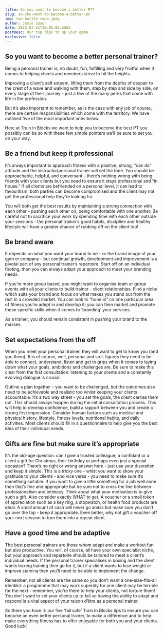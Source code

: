 ```yaml
---
title: So you want to become a better PT?
slug: so-you-want-to-become-a-better-pt
img: two-battle-rope.jpeg
author: Jamie Spoor
date: 2022-02-21T10:05:05.550Z
postDesc: Our top tips to up your game.
exclusive: false
---
```


## So you want to become a better personal trainer?

Being a personal trainer is, no doubt, fun, fulfilling and very fruitful when it comes to helping clients and members strive to hit the heights.

Improving a client’s self esteem, lifting them from the depths of despair to the crest of a wave and walking with them, step by step and side by side, on every stage of their journey - just a few of the many perks that come with life in the profession.

But it’s also important to remember, as is the case with any job of course, there are certain responsibilities which come with the territory. We have outlined five of the most important ones below.

Here at Train In Blocks we want to help you to become the best PT you possibly can be so with these few simple pointers we’ll be sure to set you on your way.

## Be a friend but keep it professional

It’s always important to approach fitness with a positive, strong, “can do” attitude and the instructor/personal trainer will set the tone. You should be approachable, helpful, and conversant - there’s nothing wrong with being friends with your clients but you need to ensure it stays professional and “in house.” If all clients are befriended on a personal level, it can lead to favouritism, both parties can become compromised and the client may not get the professional help they’re looking for.

You will both get the best results by maintaining a strong connection with each other - pushing each other on, being comfortable with one another. Be careful not to sacrifice your work by spending time with each other outside your sessions - the personal trainer’s good habits, discipline and healthy lifestyle will have a greater chance of rubbing off on the client too!

<markdown-image src="fist-bump.jpg" alt="fist bump"></markdown-image>

## Be brand aware

It depends on what you want your brand to be - or the brand image of your gym or company - but continual growth, development and improvement is a pivotal part of any personal trainer’s repertoire. Start off on an individual footing, then you can always adapt your approach to meet your branding needs.

If you’re more group based, you might want to organise team or group events with all your clients to build trainer - client relationships. Find a niche which suits your brand and focus on what makes you stand out from the rest in a crowded market. You can look to “hone in” on one particular area of fitness you’re adept in and develop it; you can then market and promote these specific skills when it comes to ‘branding’ your services.

As a trainer, you should remain consistent in pushing your brand to the masses.

<markdown-image src="yoga-handstand.jpeg" alt="yoga handstand"></markdown-image>

## Set expectations from the off

When you meet your personal trainer, they will want to get to know you (and you them). It is of course, well, personal and so it figures they need to be able to connect, understand, listen and get to grips when it comes to laying down what your goals, ambitions and challenges are. Be sure to make this clear from the first consultation: listening to your clients and a constantly evolving dialogue is crucial.

Outline a plan together - you want to be challenged, but the outcomes also need to be achievable and realistic too whilst keeping your clients accountable. It’s a two way street - you set the goals, the client carries them out. This should always happen during the initial consultation process. This will help to develop confidence, build a rapport between you and create a strong first impression. Consider human factors such as medical and physical history, lifestyle, fitness levels, nutritional habits, and daily activities. Most clients should fill in a questionnaire to help give you the best idea of their individual needs.

<markdown-image src="old-man-barbell.jpeg" alt="Old man barbell"></markdown-image>

## Gifts are fine but make sure it’s appropriate

It’s the old-age question: can I give a trusted colleague, a confidant or a client a gift for Christmas, their birthday or perhaps even just a special occasion? There’s no right or wrong answer here - just use your discretion and keep it simple. This is a tricky one - whist you want to show your gratitude to your clients - and vice versa - you need to make sure it’s something suitable. If you want to give a little something for a job well done then that’s fine and appropriate but be sure not to cross the line between professionalism and intimacy. Think about what your motivation is to give such a gift. Also consider exactly WHAT to get. A voucher or a small token of appreciation such as a key ring, a stopwatch, or health food products are ideal. A small amount of cash will never go amiss but make sure you don’t go over the top - keep it appropriate. Even better, why not gift a voucher off your next session to turn them into a repeat client.

## Have a good time and be adaptive

The best personal trainers are those whom adapt and make a workout fun but also productive. You will, of course, all have your own specialist niche, but your approach and repertoire should be tailored to meet a client’s individual needs. If the personal trainer specialises in boxing and the client wants boxing training then go for it, but if a client wants to lose weight or improve stamina then you’ll need to be able to implement the change.

Remember, not all clients are the same so you don’t want a one-size-fits-all identikit: a programme that may work superbly for one client may be terrible for the next - remember, you’re there to help your clients, not torture them! You don’t want to set your clients up to fail so having the ability to adapt and respond is a vital aspect of your raison d’être as a personal trainer.

<markdown-image src="equipment.jpg" alt="equipment"></markdown-image>

So there you have it: our five ‘fail safe’ Train In Blocks tips to ensure you can become an even better personal trainer, to make a difference and to help make everything fitness has to offer enjoyable for both you and your clients. Good luck!
